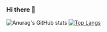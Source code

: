 ### Hi there 👋

![Anurag's GitHub stats](https://github-readme-stats.vercel.app/api?username=dnhuy4869&show_icons=true&theme=radical) [![Top Langs](https://github-readme-stats.vercel.app/api/top-langs/?username=dnhuy4869&layout=compact&theme=radical)](https://github.com/anuraghazra/github-readme-stats)
